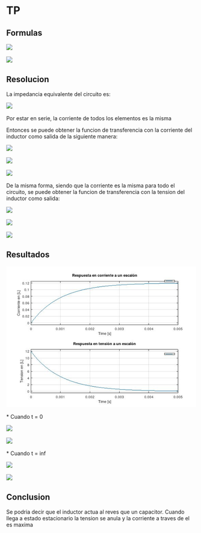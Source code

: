 # TP

## Formulas
<p>
<img src="https://latex.codecogs.com/gif.latex?\epsilon(s)=i(s).Zeq">
</p>
<p>
<img src="https://latex.codecogs.com/gif.latex?i(s)=\frac{\epsilon(s)}{Zeq}">
</p>

## Resolucion
La impedancia equivalente del circuito es:
<p>
<img src="https://latex.codecogs.com/gif.latex?Zeq=R+SL">
</p>
Por estar en serie, la corriente de todos los elementos es la misma 
<p>
Entonces se puede obtener la funcion de transferencia con la corriente del inductor como salida de la siguiente manera:
</p>
<p>
<img src="https://latex.codecogs.com/gif.latex?i_{l}(s)=i(s)">
</p>
<p>
<img src="https://latex.codecogs.com/gif.latex?i_{l}(s)=\frac{\epsilon(s)}{Zeq}">
</p>
<img src="https://latex.codecogs.com/gif.latex?\frac{i_{l}(s)}{\epsilon(s)}=\frac{1}{Zeq}">
</p>


De la misma forma, siendo que la corriente es la misma para todo el circuito, se puede obtener la funcion de transferencia con la tension del inductor como salida:
<p>
<img src="https://latex.codecogs.com/gif.latex?V_{l}(s)=i(s).Z_{l}">
</p>
<p>
<img src="https://latex.codecogs.com/gif.latex?V_{l}(s)={\epsilon(s)}.\frac{1}{Zeq}.Z_{l}">
</p>
<p>
<img src="https://latex.codecogs.com/gif.latex?\frac{V_{l}(s)}{\epsilon(s)} = \frac{SL}{R+SL}">
</p>

## Resultados
![Resultados](./screen05.jpg)
<p>
* Cuando t = 0
</p>

<p>
<img src="https://latex.codecogs.com/gif.latex?V_{l}=V">
</p>
<p>
<img src="https://latex.codecogs.com/gif.latex?i_{l}=0">
</p>

<p>
* Cuando t = inf
</p>

<p>
<img src="https://latex.codecogs.com/gif.latex?V_{l}=0">
</p>
<p>
<img src="https://latex.codecogs.com/gif.latex?i_{l}=V.L">
</p>

## Conclusion
Se podria decir que el inductor actua al reves que un capacitor.
Cuando llega a estado estacionario la tension se anula y la corriente a traves de el es maxima
